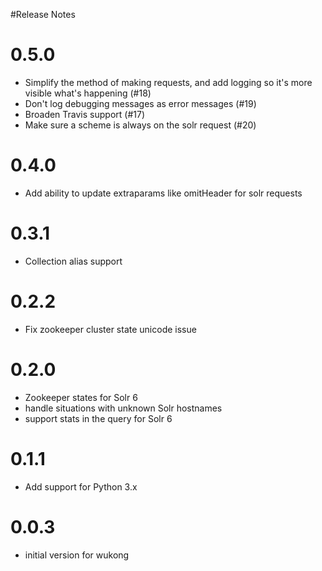 
#Release Notes

0.5.0
==========
- Simplify the method of making requests, and add logging so it's more visible what's happening (#18)
- Don't log debugging messages as error messages (#19)
- Broaden Travis support (#17)
- Make sure a scheme is always on the solr request (#20)

0.4.0
==========
- Add ability to update extraparams like omitHeader for solr requests

0.3.1
==========
- Collection alias support

0.2.2
==========
- Fix zookeeper cluster state unicode issue

0.2.0
==========
- Zookeeper states for Solr 6
- handle situations with unknown Solr hostnames
- support stats in the query for Solr 6

0.1.1
==========
- Add support for Python 3.x

0.0.3
==========
- initial version for wukong
